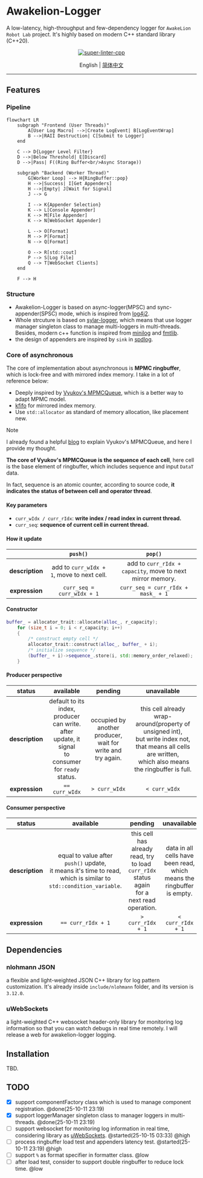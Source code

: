 # Awakelion-Logger

A low-latency, high-throughput and few-dependency logger for `AwakeLion Robot Lab` project. It's highly based on modern C++ standard library (C++20).

<div align="center">

[ ![super-linter-cpp](https://github.com/AwakeLion-Robot-Lab/awakelion-logger/actions/workflows/super-linter-cpp.yml/badge.svg)](https://github.com/AwakeLion-Robot-Lab/awakelion-logger/actions/workflows/super-linter-cpp.yml)

English | [简体中文](./README.zh_CN.md)

</div>


---

## Features

### Pipeline

```mermaid
flowchart LR
    subgraph "Frontend (User Threads)"
        A[User Log Macro] -->|Create LogEvent| B[LogEventWrap]
        B -->|RAII Destruction| C[Submit to Logger]
    end

    C --> D{Logger Level Filter}
    D -->|Below Threshold| E[Discard]
    D -->|Pass| F((Ring Buffer<br/>Async Storage))

    subgraph "Backend (Worker Thread)"
        G[Worker Loop] --> H{RingBuffer::pop}
        H -->|Success| I[Get Appenders]
        H -->|Empty| J[Wait for Signal]
        J --> G

        I --> K{Appender Selection}
        K --> L[Console Appender]
        K --> M[File Appender]
        K --> N[WebSocket Appender]

        L --> O[Format]
        M --> P[Format]
        N --> Q[Format]

        O --> R[std::cout]
        P --> S[Log File]
        Q --> T[WebSocket Clients]
    end

    F --> H
```

### Structure

* Awakelion-Logger is based on async-logger(MPSC) and sync-appender(SPSC) mode, which is inspired from [log4j2](https://logging.apache.org/log4j/2.12.x/).
* Whole strcuture is based on [sylar-logger](https://github.com/sylar-yin/sylar/blob/master/sylar%2Flog.h), which means that use logger manager singleton class to manage multi-loggers in multi-threads. Besides, modern c++ function is inspired from [minilog](https://github.com/archibate/minilog) and [fmtlib](https://github.com/fmtlib).
* the design of appenders are inspired by `sink` in [spdlog](https://github.com/gabime/spdlog/tree/v1.x/include/spdlog/sinks).

### Core of asynchronous

The core of implementation about asynchronous is **MPMC ringbuffer**, which is lock-free and with mirrored index memory. I take in a lot of reference below:

* Deeply inspired by  [Vyukov&#39;s MPMCQueue](https://www.1024cores.net/home/lock-free-algorithms/queues/bounded-mpmc-queue), which is a better way to adapt MPMC model.
* [kfifo](https://git.kernel.org/pub/scm/linux/kernel/git/stable/linux.git/tree/lib/kfifo.c) for mirrored index memory.
* Use `std::allocator` as standard of memory allocation, like placement new.

> [!NOTE]
> I already found a helpful [blog](https://pskrgag.github.io/post/mpmc_vuykov/) to explain Vyukov's MPMCQueue, and here I provide my thought.

**The core of Vyukov's MPMCQueue is the sequence of each cell**, here cell is the base element of ringbuffer, which includes sequence and input `DataT` data.

In fact, sequence is an atomic counter, according to source code, **it indicates the status of between cell and operator thread**.

#### Key parameters

* `curr_wIdx / curr_rIdx`: **write index / read index in current thread.**
* `curr_seq`: **sequence of current cell in current thread.**

#### How it update

|                      |                  `push()`                  |                          `pop()`                          |
| :-------------------: | :------------------------------------------: | :----------------------------------------------------------: |
| **description** | add to `curr_wIdx + 1`, move to next cell. | add to `curr_rIdx + capacity`, move to next mirror memory. |
| **expression** |         `curr_seq = curr_wIdx + 1`         |             `curr_seq = curr_rIdx + mask_ + 1`             |

#### Constructor

```cpp
buffer_ = allocator_trait::allocate(alloc_, r_capacity);
    for (size_t i = 0; i < r_capacity; i++)
    {
        /* construct empty cell */
        allocator_trait::construct(alloc_, buffer_ + i);
        /* initialize sequence */
        (buffer_ + i)->sequence_.store(i, std::memory_order_relaxed);
    }
```

#### Producer perspective

|        status        |                                                     available                                                     |                             pending                             |                                                                             unavailable                                                                             |
| :-------------------: | :----------------------------------------------------------------------------------------------------------------: | :--------------------------------------------------------------: | :------------------------------------------------------------------------------------------------------------------------------------------------------------------: |
| **description** | default to its index,<br />producer can write.<br />after update, it signal<br />to consumer for `ready` status. | occupied by another producer,<br />wait for write and try again. | this cell already wrap-around(property of unsigned int),<br />but write index not, that means all cells are written,<br /> which also means the ringbuffer is full. |
| **expression** |                                                  `== curr_wIdx`                                                  |                         `> curr_wIdx`                         |                                                                           `< curr_wIdx`                                                                           |

#### Consumer perspective

|        status        |                                                            available                                                            |                                                     pending                                                     |                                 unavailable                                 |
| :-------------------: | :------------------------------------------------------------------------------------------------------------------------------: | :-------------------------------------------------------------------------------------------------------------: | :-------------------------------------------------------------------------: |
| **description** | equal to value after `push()` update,<br />it means it's time to read,<br />which is similar to `std::condition_variable`. | this cell has already<br />read, try to load <br />`curr_rIdx` status again<br />for a next read operation. | data in all cells have been read,<br />which means the ringbuffer is empty. |
| **expression** |                                                       `== curr_rIdx + 1`                                                       |                                               `> curr_rIdx + 1`                                               |                             `< curr_rIdx + 1`                             |

## Dependencies

### nlohmann JSON

a flexible and light-weighted JSON C++ library for log pattern customization. It's already inside `include/nlohmann` folder, and its version is `3.12.0`.

### uWebSockets

a light-weighted C++ websocket header-only library for monitoring log information so that you can watch debugs in real time remotely. I will release a web for awakelion-logger logging.

## Installation

TBD.

## TODO

- [X] support componentFactory class which is used to manage component registration. @done(25-10-11 23:19)
- [X] support loggerManager singleton class to manager loggers in multi-threads. @done(25-10-11 23:19)
- [ ] support websocket for monitoring log information in real time, considering library as [uWebSockets](https://github.com/uNetworking/uWebSockets). @started(25-10-15 03:33) @high
- [ ] process ringbuffer load test and appenders latency test. @started(25-10-11 23:19) @high
- [ ] support `%` as format specifier in formatter class. @low
- [ ] after load test, consider to support double ringbuffer to reduce lock time. @low

